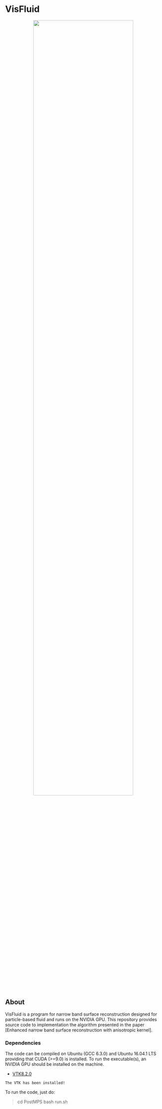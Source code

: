 # **VisFluid** 

<p align="center">
    <img src="./assets/david_pacthes.png" width="80%"><br>
</p>

## **About**
VisFluid is a program for narrow band surface reconstruction designed for particle-based fluid and runs on the NVIDIA GPU.
This repository provides source code to implementation the algorithm presented in the paper [Enhanced narrow band surface reconstruction with anisotropic kernel].

### **Dependencies**
The code can be compiled on Ubuntu (GCC 6.3.0) and Ubuntu 16.04.1 LTS providing that CUDA (>=9.0) is installed. To run the executable(s), an NVIDIA GPU should be installed on the machine.
- [VTK8.2.0](https://vtk.org/)
```
The VTK has been installed!
```
To run the code, just do:
> cd PostMPS
> bash run.sh

